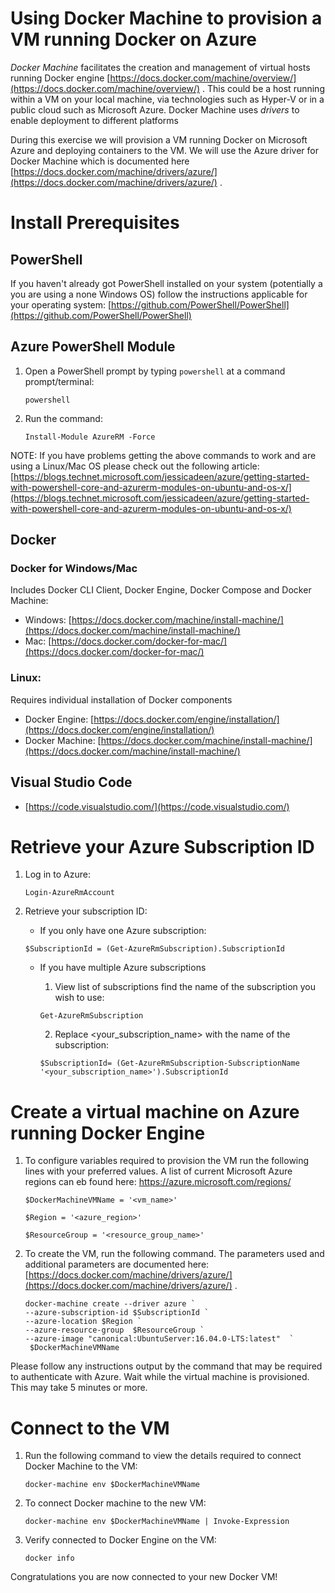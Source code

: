 # Using Docker Machine to provision a VM running Docker on Azure

_Docker Machine_ facilitates the creation and management of virtual hosts running Docker engine [https://docs.docker.com/machine/overview/](https://docs.docker.com/machine/overview/) . This could be a host running within a VM on your local machine, via technologies such as Hyper-V or in a public cloud such as Microsoft Azure. Docker Machine uses _drivers_ to enable deployment to different platforms

During this exercise we will provision a VM running Docker on Microsoft Azure and deploying containers to the VM. We will use the Azure driver for Docker Machine which is documented here [https://docs.docker.com/machine/drivers/azure/](https://docs.docker.com/machine/drivers/azure/) .

# Install Prerequisites
## PowerShell

If you haven't already got PowerShell installed on your system (potentially a you are using a none Windows OS) follow the instructions applicable for your operating system: [https://github.com/PowerShell/PowerShell](https://github.com/PowerShell/PowerShell)

## Azure PowerShell Module

1. Open a PowerShell prompt by typing ```powershell``` at a command prompt/terminal:

    ```
    powershell
    ```
2. Run the command:

    ```
    Install-Module AzureRM -Force
    ```
    
NOTE: If you have problems getting the above commands to work and are using a Linux/Mac OS please check out the following article:
[https://blogs.technet.microsoft.com/jessicadeen/azure/getting-started-with-powershell-core-and-azurerm-modules-on-ubuntu-and-os-x/](https://blogs.technet.microsoft.com/jessicadeen/azure/getting-started-with-powershell-core-and-azurerm-modules-on-ubuntu-and-os-x/)

## Docker

### Docker for Windows/Mac

Includes Docker CLI Client, Docker Engine, Docker Compose and Docker Machine:

- Windows: [https://docs.docker.com/machine/install-machine/](https://docs.docker.com/machine/install-machine/)
- Mac: [https://docs.docker.com/docker-for-mac/](https://docs.docker.com/docker-for-mac/)

### Linux:

Requires individual installation of Docker components

- Docker Engine: [https://docs.docker.com/engine/installation/](https://docs.docker.com/engine/installation/)
- Docker Machine: [https://docs.docker.com/machine/install-machine/](https://docs.docker.com/machine/install-machine/)

## Visual Studio Code

- [https://code.visualstudio.com/](https://code.visualstudio.com/)

# Retrieve your Azure Subscription ID

1. Log in to Azure:

    ```
    Login-AzureRmAccount
    ```

2. Retrieve your subscription ID:
    - If you only have one Azure subscription:
    
    ```
    $SubscriptionId = (Get-AzureRmSubscription).SubscriptionId
    ```
    
    - If you have multiple Azure subscriptions
        1. View list of subscriptions find the name of the subscription you wish to use:

        ```
        Get-AzureRmSubscription
        ```

        2. Replace <your_subscription_name> with the name of the subscription:
    
        ```
        $SubscriptionId= (Get-AzureRmSubscription-SubscriptionName '<your_subscription_name>').SubscriptionId
        ```

# Create a virtual machine on Azure running Docker Engine

1. To configure variables required to provision the VM run the following lines with your preferred values. A list of current Microsoft Azure regions can eb found here: https://azure.microsoft.com/regions/

    ```
    $DockerMachineVMName = '<vm_name>'

    $Region = '<azure_region>'

    $ResourceGroup = '<resource_group_name>'
    ```
    
    
2. To create the VM, run the following command. The parameters used  and additional parameters are documented here: [https://docs.docker.com/machine/drivers/azure/](https://docs.docker.com/machine/drivers/azure/) .

    ```
    docker-machine create --driver azure `
    --azure-subscription-id $SubscriptionId `
    --azure-location $Region `
    --azure-resource-group  $ResourceGroup `
    --azure-image "canonical:UbuntuServer:16.04.0-LTS:latest"  `
     $DockerMachineVMName
    ```
Please follow any instructions output by the command that may be required to authenticate with Azure. Wait while the virtual machine is provisioned. This may take 5 minutes or more.

# Connect to the VM

1. Run the following command to view the details required to connect Docker Machine to the VM:
 
    ```
    docker-machine env $DockerMachineVMName
    ```
2. To connect Docker machine to the new VM:

    ```
    docker-machine env $DockerMachineVMName | Invoke-Expression
    ```
3. Verify connected to Docker Engine on the VM:

    ```
    docker info
    ```
Congratulations you are now connected to your new Docker VM!